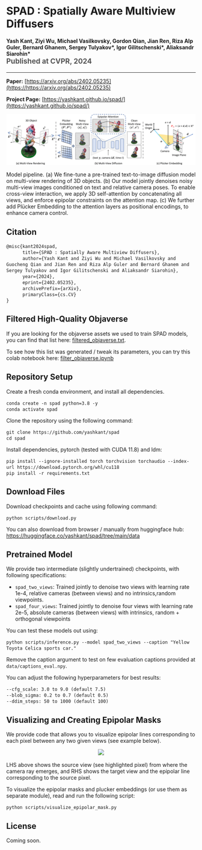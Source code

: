 SPAD : Spatially Aware Multiview Diffusers
===================================================
<h4>
Yash Kant, Ziyi Wu, Michael Vasilkovsky, Gordon Qian, Jian Ren, Riza Alp Guler, Bernard Ghanem, Sergey Tulyakov*, Igor Gilitschenski*, Aliaksandr Siarohin*
</br>
<span style="font-size: 14pt; color: #555555">
Published at CVPR, 2024
</span>
</h4>
<hr>

**Paper:** [https://arxiv.org/abs/2402.05235](https://https://arxiv.org/abs/2402.05235)

**Project Page:** [https://yashkant.github.io/spad/](https://yashkant.github.io/spad/)


<p align="center">
  <img src="data/visuals/readme/spad_pipeline.png">
</p>

Model pipeline. (a) We fine-tune a pre-trained text-to-image diffusion model on multi-view rendering of 3D objects.
(b) Our model jointly denoises noisy multi-view images conditioned on text and relative camera poses. To enable cross-view interaction, we apply 3D self-attention by concatenating all views, and enforce epipolar constraints on the attention map.
(c) We further add Plücker Embedding to the attention layers as positional encodings, to enhance camera control.

## Citation
```
@misc{kant2024spad,
      title={SPAD : Spatially Aware Multiview Diffusers}, 
      author={Yash Kant and Ziyi Wu and Michael Vasilkovsky and Guocheng Qian and Jian Ren and Riza Alp Guler and Bernard Ghanem and Sergey Tulyakov and Igor Gilitschenski and Aliaksandr Siarohin},
      year={2024},
      eprint={2402.05235},
      archivePrefix={arXiv},
      primaryClass={cs.CV}
}
```


## Filtered High-Quality Objaverse 
If you are looking for the objaverse assets we used to train SPAD models, you can find that list here: [filtered_objaverse.txt](https://github.com/yashkant/spad/data/filtered_objaverse.txt). 

To see how this list was generated / tweak its parameters, you can try this colab notebook here: [filter_objaverse.ipynb](https://colab.research.google.com/drive/1UJM4caaBJsYOkP7EmjPjBvoJ7U0qY4kq#scrollTo=sR28TydbQUuT)

## Repository Setup

Create a fresh conda environment, and install all dependencies.

```text
conda create -n spad python=3.8 -y
conda activate spad
```

Clone the repository using the following command:

```text
git clone https://github.com/yashkant/spad
cd spad
```
Install dependencies, pytorch (tested with CUDA 11.8) and ldm:
```
pip install --ignore-installed torch torchvision torchaudio --index-url https://download.pytorch.org/whl/cu118
pip install -r requirements.txt
```

## Download Files
Download checkpoints and cache using following command:
```
python scripts/download.py
```
You can also download from browser / manually from huggingface hub: https://huggingface.co/yashkant/spad/tree/main/data


## Pretrained Model

We provide two intermediate (slightly undertrained) checkpoints, with following specifications:
- `spad_two_views`: Trained jointly to denoise two views with learning rate 1e-4, relative cameras (between views) and no intrinsics,random viewpoints.
- `spad_four_views`: Trained jointly to denoise four views with learning rate 2e-5, absolute cameras (between views) with intrinsics, random + orthogonal viewpoints

You can test these models out using: 
```
python scripts/inference.py --model spad_two_views --caption "Yellow Toyota Celica sports car."
```

Remove the caption argument to test on few evaluation captions provided at `data/captions_eval.npy`.

You can adjust the following hyperparameters for best results:
```
--cfg_scale: 3.0 to 9.0 (default 7.5)
--blob_sigma: 0.2 to 0.7 (default 0.5)
--ddim_steps: 50 to 1000 (default 100)
```

## Visualizing and Creating Epipolar Masks  
We provide code that allows you to visualize epipolar lines corresponding to each pixel between any two given views (see example below).
<p align="center">
  <img src="data/visuals/readme/epipolar_visual.gif">
</p>

LHS above shows the source view (see highlighted pixel) from where the camera ray emerges, and RHS shows the target view and the epipolar line corresponding to the source pixel.


To visualize the epipolar masks and plucker embeddings (or use them as separate module), read and run the following script:

```
python scripts/visualize_epipolar_mask.py 
```


## License 
Coming soon. 
